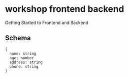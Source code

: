# workshop frontend backend
Getting Started to Frontend and Backend

## Schema

```
{
  name: string
  age: number
  address: string
  phone: string
}
```
